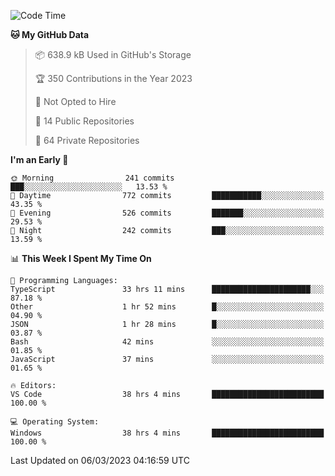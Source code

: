 <!--START_SECTION:waka-->
![Code Time](http://img.shields.io/badge/Code%20Time-3%2C729%20hrs%2012%20mins-blue)

**🐱 My GitHub Data** 

> 📦 638.9 kB Used in GitHub's Storage 
 > 
> 🏆 350 Contributions in the Year 2023
 > 
> 🚫 Not Opted to Hire
 > 
> 📜 14 Public Repositories 
 > 
> 🔑 64 Private Repositories 
 > 
**I'm an Early 🐤** 

```text
🌞 Morning                241 commits         ███░░░░░░░░░░░░░░░░░░░░░░   13.53 % 
🌆 Daytime                772 commits         ███████████░░░░░░░░░░░░░░   43.35 % 
🌃 Evening                526 commits         ███████░░░░░░░░░░░░░░░░░░   29.53 % 
🌙 Night                  242 commits         ███░░░░░░░░░░░░░░░░░░░░░░   13.59 % 
```


📊 **This Week I Spent My Time On** 

```text
💬 Programming Languages: 
TypeScript               33 hrs 11 mins      ██████████████████████░░░   87.18 % 
Other                    1 hr 52 mins        █░░░░░░░░░░░░░░░░░░░░░░░░   04.90 % 
JSON                     1 hr 28 mins        █░░░░░░░░░░░░░░░░░░░░░░░░   03.87 % 
Bash                     42 mins             ░░░░░░░░░░░░░░░░░░░░░░░░░   01.85 % 
JavaScript               37 mins             ░░░░░░░░░░░░░░░░░░░░░░░░░   01.65 % 

🔥 Editors: 
VS Code                  38 hrs 4 mins       █████████████████████████   100.00 % 

💻 Operating System: 
Windows                  38 hrs 4 mins       █████████████████████████   100.00 % 
```


 Last Updated on 06/03/2023 04:16:59 UTC
<!--END_SECTION:waka-->

